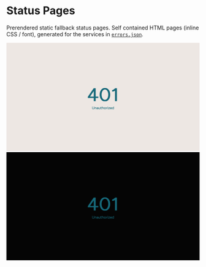 # Status Pages

Prerendered static fallback status pages. Self contained HTML pages (inline CSS / font), generated for the services in [`errors.json`](src/errors.json).

![Light Mode](docs/light.png)
![Dark Mode](docs/dark.png)

